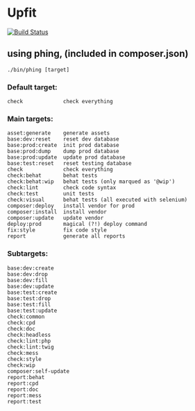 Upfit
=====

[![Build Status](https://travis-ci.org/bpaulin/upfit.png?branch=master)](https://travis-ci.org/bpaulin/upfit)

## using phing, (included in composer.json)

    ./bin/phing [target]

### Default target:

    check             check everything

### Main targets:

    asset:generate    generate assets
    base:dev:reset    reset dev database
    base:prod:create  init prod database
    base:prod:dump    dump prod database
    base:prod:update  update prod database
    base:test:reset   reset testing database
    check             check everything
    check:behat       behat tests
    check:behat:wip   behat tests (only marqued as '@wip')
    check:lint        check code syntax
    check:test        unit tests
    check:visual      behat tests (all executed with selenium)
    composer:deploy   install vendor for prod
    composer:install  install vendor
    composer:update   update vendor
    deploy:prod       magical (?!) deploy command
    fix:style         fix code style
    report            generate all reports

### Subtargets:

    base:dev:create
    base:dev:drop
    base:dev:fill
    base:dev:update
    base:test:create
    base:test:drop
    base:test:fill
    base:test:update
    check:common
    check:cpd
    check:doc
    check:headless
    check:lint:php
    check:lint:twig
    check:mess
    check:style
    check:wip
    composer:self-update
    report:behat
    report:cpd
    report:doc
    report:mess
    report:test
